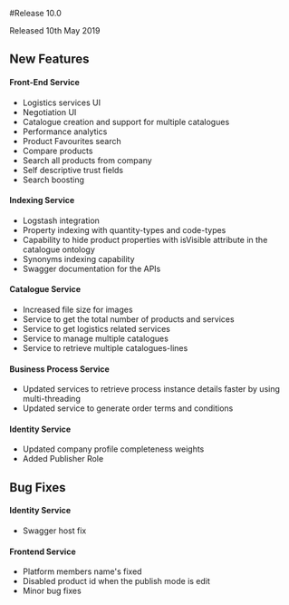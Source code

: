 #Release 10.0

Released 10th May 2019

## New Features

#### Front-End Service

- Logistics services UI
- Negotiation UI
- Catalogue creation and support for multiple catalogues
- Performance analytics
- Product Favourites search
- Compare products
- Search all products from company
- Self descriptive trust fields
- Search boosting

#### Indexing Service

- Logstash integration
- Property indexing with quantity-types and code-types
- Capability to hide product properties with isVisible attribute in the catalogue ontology
- Synonyms indexing capability
- Swagger documentation for the APIs

#### Catalogue Service

- Increased file size for images
- Service to get the total number of products and services
- Service to get logistics related services
- Service to manage multiple catalogues
- Service to retrieve multiple catalogues-lines

#### Business Process Service

- Updated services to retrieve process instance details faster by using multi-threading
- Updated service to generate order terms and conditions

#### Identity Service

- Updated company profile completeness weights
- Added Publisher Role

## Bug Fixes

#### Identity Service

- Swagger host fix

#### Frontend Service

- Platform members name\'s fixed
- Disabled product id when the publish mode is edit
- Minor bug fixes